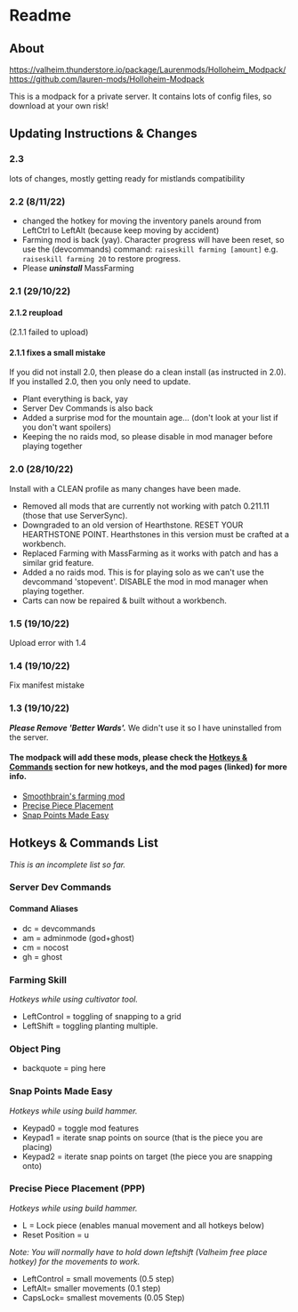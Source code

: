 # Readme

## About

<https://valheim.thunderstore.io/package/Laurenmods/Holloheim_Modpack/>  
<https://github.com/lauren-mods/Holloheim-Modpack>

This is a modpack for a private server. It contains lots of config files, so download at your own risk!

## Updating Instructions & Changes

### 2.3

lots of changes, mostly getting ready for mistlands compatibility

### 2.2 (8/11/22)

- changed the hotkey for moving the inventory panels around from LeftCtrl to LeftAlt (because keep moving by accident)
- Farming mod is back (yay). Character progress will have been reset, so use the (devcommands) command: `raiseskill farming [amount]` e.g. `raiseskill farming 20` to restore progress.
- Please ***uninstall*** MassFarming

### 2.1 (29/10/22)

#### 2.1.2 reupload

(2.1.1 failed to upload)

#### 2.1.1 fixes a small mistake

If you did not install 2.0, then please do a clean install (as instructed in 2.0). If you installed 2.0, then you only need to update.

- Plant everything is back, yay
- Server Dev Commands is also back
- Added a surprise mod for the mountain age... (don't look at your list if you don't want spoilers)
- Keeping the no raids mod, so please disable in mod manager before playing together

### 2.0 (28/10/22)

Install with a CLEAN profile as many changes have been made.  

- Removed all mods that are currently not working with patch 0.211.11 (those that use ServerSync).
- Downgraded to an old version of Hearthstone. RESET YOUR HEARTHSTONE POINT. Hearthstones in this version must be crafted at a workbench.
- Replaced Farming with MassFarming as it works with patch and has a similar grid feature.
- Added a no raids mod. This is for playing solo as we can't use the devcommand 'stopevent'. DISABLE the mod in mod manager when playing together.
- Carts can now be repaired & built without a workbench.

### 1.5 (19/10/22)

Upload error with 1.4

### 1.4 (19/10/22)

Fix manifest mistake

### 1.3 (19/10/22)

***Please Remove 'Better Wards'.*** We didn't use it so I have uninstalled from the server.

#### The modpack will add these mods, please check the [Hotkeys & Commands](#hotkeys--commands-list) section for new hotkeys, and the mod pages (linked) for more info.

- [Smoothbrain's farming mod](https://valheim.thunderstore.io/package/Smoothbrain/Farming/)
- [Precise Piece Placement](https://valheim.thunderstore.io/package/AcidWerks/PrecisePlacement/)
- [Snap Points Made Easy](https://valheim.thunderstore.io/package/MathiasDecrock/Snap_Points_Made_Easy/)  

## Hotkeys & Commands List

*This is an incomplete list so far.*

### Server Dev Commands

#### Command Aliases

- dc = devcommands  
- am = adminmode (god+ghost)  
- cm = nocost  
- gh = ghost

### Farming Skill

*Hotkeys while using cultivator tool.*  

- LeftControl = toggling of snapping to a grid
- LeftShift = toggling planting multiple.

### Object Ping

- backquote = ping here

### Snap Points Made Easy

*Hotkeys while using build hammer.*  

- Keypad0 = toggle mod features
- Keypad1 = iterate snap points on source (that is the piece you are placing)
- Keypad2 = iterate snap points on target (the piece you are snapping onto)

### Precise Piece Placement (PPP)

*Hotkeys while using build hammer.*  

- L = Lock piece (enables manual movement and all hotkeys below)  
- Reset Position = u

*Note: You will normally have to hold down leftshift (Valheim free place hotkey) for the movements to work.*

- LeftControl = small movements (0.5 step)
- LeftAlt= smaller movements (0.1 step)
- CapsLock= smallest movements (0.05 Step)
